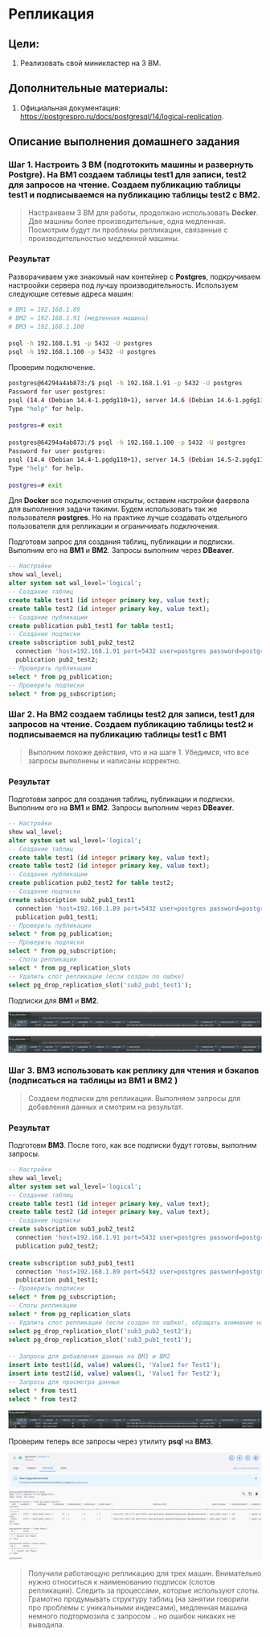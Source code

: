 # Репликация

## Цели:
1. Реализовать свой миникластер на 3 ВМ.

## Дополнительные материалы:
1. Официальная документация: https://postgrespro.ru/docs/postgresql/14/logical-replication.

## Описание выполнения домашнего задания

### Шаг 1. Настроить 3 ВМ (подготокить машины и развернуть Postgre). На ВМ1 создаем таблицы test1 для записи, test2 для запросов на чтение. Создаем публикацию таблицы test1 и подписываемся на публикацию таблицы test2 с ВМ2.

> Настраиваем 3 ВМ для работы, продолжаю использовать **Docker**. Две машниы более производительные, одна медленная. Посмотрим будут ли проблемы репликации, связанные с производительностью медленной машины.

### Результат

Разворачиваем уже знакомый нам контейнер с **Postgres**, подкручиваем настроойки сервера под лучшу производительность. Используем следующие сетевые адреса машин:

```bash
# ВМ1 = 192.168.1.89
# ВМ2 = 192.168.1.91 (медленная машина)
# ВМ3 = 192.168.1.100

psql -h 192.168.1.91 -p 5432 -U postgres
psql -h 192.168.1.100 -p 5432 -U postgres
```

Проверим подключение.

```bash
postgres@64294a4ab873:/$ psql -h 192.168.1.91 -p 5432 -U postgres
Password for user postgres:
psql (14.4 (Debian 14.4-1.pgdg110+1), server 14.6 (Debian 14.6-1.pgdg110+1))
Type "help" for help.

postgres=# exit

postgres@64294a4ab873:/$ psql -h 192.168.1.100 -p 5432 -U postgres
Password for user postgres:
psql (14.4 (Debian 14.4-1.pgdg110+1), server 14.5 (Debian 14.5-2.pgdg110+2))
Type "help" for help.

postgres=# exit
```

Для **Docker** все подключения открыты, оставим настройки фаервола для выполнения задачи такими. Будем использовать так же пользователя **postgres**. Но на практике лучше создавать отдельного пользователя для репликации и ограничивать подключения.

Подготовм запрос для создания таблиц, публикации и подписки. Выполним его на **ВМ1** и **ВМ2**. Запросы выполним через **DBeaver**.

```sql
-- Настройки
show wal_level;
alter system set wal_level='logical';
-- Создание таблиц
create table test1 (id integer primary key, value text);
create table test2 (id integer primary key, value text);
-- Создание публикации
create publication pub1_test1 for table test1;
-- Создание подписки
create subscription sub1_pub2_test2
  connection 'host=192.168.1.91 port=5432 user=postgres password=postgres dbname=postgres'
  publication pub2_test2;
-- Проверить публикации
select * from pg_publication;
-- Проверить подписки
select * from pg_subscription;

```


### Шаг 2. На ВМ2 создаем таблицы test2 для записи, test1 для запросов на чтение. Создаем публикацию таблицы test2 и подписываемся на публикацию таблицы test1 с ВМ1

> Выполним похоже действия, что и на шаге 1. Убедимся, что все запросы выполнены и написаны корректно.

### Результат

Подготовм запрос для создания таблиц, публикации и подписки. Выполним его на **ВМ1** и **ВМ2**. Запросы выполним через **DBeaver**.

```sql
-- Настройки
show wal_level;
alter system set wal_level='logical';
-- Создание таблиц
create table test1 (id integer primary key, value text);
create table test2 (id integer primary key, value text);
-- Создание публикации
create publication pub2_test2 for table test2;
-- Создание подписки
create subscription sub2_pub1_test1
  connection 'host=192.168.1.89 port=5432 user=postgres password=postgres dbname=postgres'
  publication pub1_test1;
-- Проверить публикации
select * from pg_publication;
-- Проверить подписки
select * from pg_subscription;
-- Слоты репликации
select * from pg_replication_slots
-- Удалить слот репликации (если создан по ошбке)
select pg_drop_replication_slot('sub2_pub1_test1');

```

Подписки для **ВМ1** и **ВМ2**.

![Список подписок для ВМ2](/images/scr-dz14-01.png)

![Список подписок для ВМ1](/images/scr-dz14-02.png)



### Шаг 3. ВМ3 использовать как реплику для чтения и бэкапов (подписаться на таблицы из ВМ1 и ВМ2 )

> Создаем подписки для репликации. Выполняем запросы для добавления данных и смотрим на результат.

### Результат

Подготовм **ВМ3**. После того, как все подписки будут готовы, выполним запросы.

```sql
-- Настройки
show wal_level;
alter system set wal_level='logical';
-- Создание таблиц
create table test1 (id integer primary key, value text);
create table test2 (id integer primary key, value text);
-- Создание подписки
create subscription sub3_pub2_test2
  connection 'host=192.168.1.91 port=5432 user=postgres password=postgres dbname=postgres'
  publication pub2_test2;

create subscription sub3_pub1_test1
  connection 'host=192.168.1.89 port=5432 user=postgres password=postgres dbname=postgres'
  publication pub1_test1;
-- Проверить подписки
select * from pg_subscription;
-- Слоты репликации
select * from pg_replication_slots
-- Удалить слот репликации (если создан по ошбке), обращать внимание на PID процесса, который использует слот
select pg_drop_replication_slot('sub3_pub2_test2');
select pg_drop_replication_slot('sub3_pub1_test1');

-- Запросы для добавления данных на ВМ1 и ВМ2
insert into test1(id, value) values(1, 'Value1 for Test1');
insert into test2(id, value) values(1, 'Value1 for Test2');
-- Запросы для просмотра данных
select * from test1
select * from test2

```
![Список подписок для ВМ3](/images/scr-dz14-03.png)

Проверим теперь все запросы через утилиту **psql** на **ВМ3**.

![Список подписок для ВМ3](/images/scr-dz14-04.png)

> Получили работающую репликацию для трех машин. Внимательно нужно относиться к наименованию подписок (слотов репликации). Следить за процессами, которые используют слоты. Грамотно продумывать структуру таблиц (на занятии говорили про проблемы с уникальными индексами), медленная машина немного подтормозила с запросом .. но ошибок никаких не выводила.
